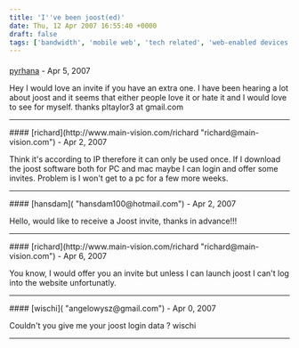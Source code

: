 ```yaml
---
title: 'I''ve been joost(ed)'
date: Thu, 12 Apr 2007 16:55:40 +0000
draft: false
tags: ['bandwidth', 'mobile web', 'tech related', 'web-enabled devices']
---
```



#### 
[pyrhana]( "pltaylor3@gmail.com") - <time datetime="2007-04-13 17:41:58">Apr 5, 2007</time>

Hey I would love an invite if you have an extra one. I have been hearing a lot about joost and it seems that either people love it or hate it and I would love to see for myself. thanks pltaylor3 at gmail.com
<hr />
#### 
[richard](http://www.main-vision.com/richard "richard@main-vision.com") - <time datetime="2007-04-17 17:08:59">Apr 2, 2007</time>

Think it's according to IP therefore it can only be used once. If I download the joost software both for PC and mac maybe I can login and offer some invites. Problem is I won't get to a pc for a few more weeks.
<hr />
#### 
[hansdam]( "hansdam100@hotmail.com") - <time datetime="2007-04-17 16:52:46">Apr 2, 2007</time>

Hello, would like to receive a Joost invite, thanks in advance!!!
<hr />
#### 
[richard](http://www.main-vision.com/richard "richard@main-vision.com") - <time datetime="2007-04-14 11:22:11">Apr 6, 2007</time>

You know, I would offer you an invite but unless I can launch joost I can't log into the website unfortunatly.
<hr />
#### 
[wischi]( "angelowysz@gmail.com") - <time datetime="2007-04-15 21:10:32">Apr 0, 2007</time>

Couldn't you give me your joost login data ? wischi
<hr />
